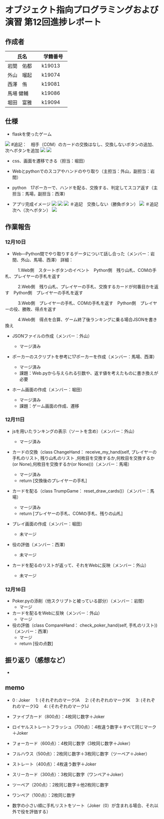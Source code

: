 # オブジェクト指向プログラミングおよび演習 第12回進捗レポート

## 作成者
| 氏名           | 学籍番号    |
| -------------- | ----------- |
| 岩間　佑都　     | k19013　     |
| 外山　瑠起　     | k19074　     |
| 西澤　侑   | k19081　     |
| 馬場  健輔    | k19086　     |
| 堀田　富雅     | k19094　     |

## 仕様
- flaskを使ったゲーム

![](仕様.PNG)
#追記：　相手（COM）のカードの交換はなし、交換しないボタンの追加、次へボタンを追加
![](機能Web.PNG)
![](機能python.PNG)
- css、画面を遷移できる（担当：堀田）
- Webとpythonでのスコアやハンドのやり取り（主担当：外山，副担当：岩間）
- python　17ポーカーで、ハンドを配る、交換する、判定してスコア返す（主担当：馬場，副担当：西澤）

- アプリ完成イメージ
    ![](ホーム.PNG)
    ![](プレイ.PNG)
    ![](交換.PNG)
    ＃追記　交換しない（勝負ボタン）
    ![](勝敗.PNG)
    ＃追記　次へ（次へボタン）
    ![](終了.PNG)
    

## 作業報告
### 12月10日
- Web―Python間でやり取りするデータについて話し合った（メンバー：岩間、外山、馬場、西澤）
詳細：

&emsp;&emsp;&emsp;1.Web側　スタートボタンのイベント　Python側　残り山札、COMの手札、プレイヤーの手札を返す

&emsp;&emsp;&emsp;2.Web側　残り山札、プレイヤーの手札、交換するカードが何番目かを返す　Python側　プレイヤーの手札を返す

&emsp;&emsp;&emsp;3.Web側　プレイヤーの手札、COMの手札を返す　Python側　プレイヤーの役、勝敗、得点を返す

&emsp;&emsp;&emsp;4.Web側　得点を合算、ゲーム終了後ランキングに乗る場合JSONを書き換え

- JSONファイルの作成（メンバー：外山）
    - マージ済み

- ポーカーのスクリプトを参考に17ポーカーを作成（メンバー：馬場、西澤）
    - マージ済み
    - 課題：Web.pyから与えられる引数や、返す値を考えたものに書き換えが必要

- ホーム画面の作成（メンバー：堀田）
    - マージ済み
    - 課題：ゲーム画面の作成、遷移

### 12月11日

- jsを用いたランキングの表示（ソートを含め）（メンバー：外山）
    - マージ済み

- カードの交換（class ChangeHand： receive_my_hand(self, プレイヤーの手札のリスト, 残り山札のリスト ,何枚目を交換するか,何枚目を交換するか(or None),何枚目を交換するか(or None)))（メンバー：馬場）
    - マージ済み
    - return [交換後のプレイヤーの手札]

- カードを配る（class TrumpGame： reset_draw_cards()）（メンバー：馬場）
    - マージ済み
    - return [プレイヤーの手札、COMの手札、残りの山札]

- プレイ画面の作成（メンバー：堀田）
    - 未マージ

- 役の評価（メンバー：西澤）
    - 未マージ

- カードを配るのリストが返って、それをWebに反映（メンバー：外山）
    - 未マージ

### 12月16日
- Poker.pyの添削（他スクリプトと被っている部分）（メンバー：岩間）
    - マージ
- カードを配るをWebに反映（メンバー：外山）
    - マージ
- 役の評価（class CompareHand： check_poker_hand(self, 手札のリスト))（メンバー：西澤）
    - マージ
    - return [役の点数]

## 振り返り（感想など）
- 

## memo
- 0 : Joker 
　1: (それぞれのマーク)A
　2: (それぞれのマーク)K
　3: (それぞれのマーク)Q
　4: (それぞれのマーク)J

- ファイブカード（800点）：4枚同じ数字＋Joker
- ロイヤルストレートフラッシュ（700点）：4枚違う数字＋すべて同じマーク＋Joker
- フォーカード（600点）：4枚同じ数字（3枚同じ数字＋Joker）
- フルハウス（500点）：2枚同じ数字＋3枚同じ数字（ツーペア＋Joker）
- ストレート（400点）：4枚違う数字＋Joker
- スリーカード（300点）：3枚同じ数字（ワンペア＋Joker）
- ツーペア（200点）：2枚同じ数字＋他2枚同じ数字
- ワンペア（100点）：2枚同じ数字

- 数字の小さい順に手札リストをソート（Joker（0）が含まれる場合、それ以外で役を評価する）


